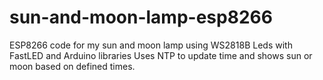 # sun-and-moon-lamp-esp8266

ESP8266 code for my sun and moon lamp using WS2818B Leds with FastLED and Arduino libraries
Uses NTP to update time and shows sun or moon based on defined times.

